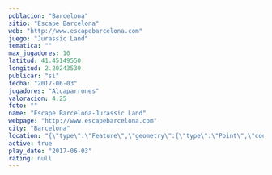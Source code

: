 ```yaml
---
poblacion: "Barcelona"
sitio: "Escape Barcelona"
web: "http://www.escapebarcelona.com"
juego: "Jurassic Land"
tematica: ""
max_jugadores: 10
latitud: 41.45149550
longitud: 2.20243530
publicar: "si"
fecha: "2017-06-03"
jugadores: "Alcaparrones"
valoracion: 4.25
foto: ""
name: "Escape Barcelona-Jurassic Land"
webpage: "http://www.escapebarcelona.com"
city: "Barcelona"
location: "{\"type\":\"Feature\",\"geometry\":{\"type\":\"Point\",\"coordinates\":[2.2024353,41.4514955]}}"
active: true
play_date: "2017-06-03"
rating: null
---
```

